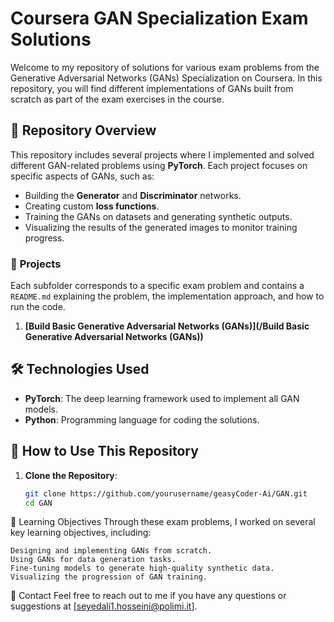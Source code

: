 # Coursera GAN Specialization Exam Solutions

Welcome to my repository of solutions for various exam problems from the Generative Adversarial Networks (GANs) Specialization on Coursera. In this repository, you will find different implementations of GANs built from scratch as part of the exam exercises in the course.

## 📜 **Repository Overview**
This repository includes several projects where I implemented and solved different GAN-related problems using **PyTorch**. Each project focuses on specific aspects of GANs, such as:
- Building the **Generator** and **Discriminator** networks.
- Creating custom **loss functions**.
- Training the GANs on datasets and generating synthetic outputs.
- Visualizing the results of the generated images to monitor training progress.

### 📂 **Projects**
Each subfolder corresponds to a specific exam problem and contains a `README.md` explaining the problem, the implementation approach, and how to run the code.

1. **[Build Basic Generative Adversarial Networks (GANs)](/Build Basic Generative Adversarial Networks (GANs))**  
  


## 🛠️ **Technologies Used**
- **PyTorch**: The deep learning framework used to implement all GAN models.
- **Python**: Programming language for coding the solutions.


## 🚀 **How to Use This Repository**
1. **Clone the Repository**:
   ```bash
   git clone https://github.com/yourusername/geasyCoder-Ai/GAN.git
   cd GAN

📖 Learning Objectives
Through these exam problems, I worked on several key learning objectives, including:

    Designing and implementing GANs from scratch.
    Using GANs for data generation tasks.
    Fine-tuning models to generate high-quality synthetic data.
    Visualizing the progression of GAN training.

📩 Contact
Feel free to reach out to me if you have any questions or suggestions at 
[seyedali1.hosseini@polimi.it].


